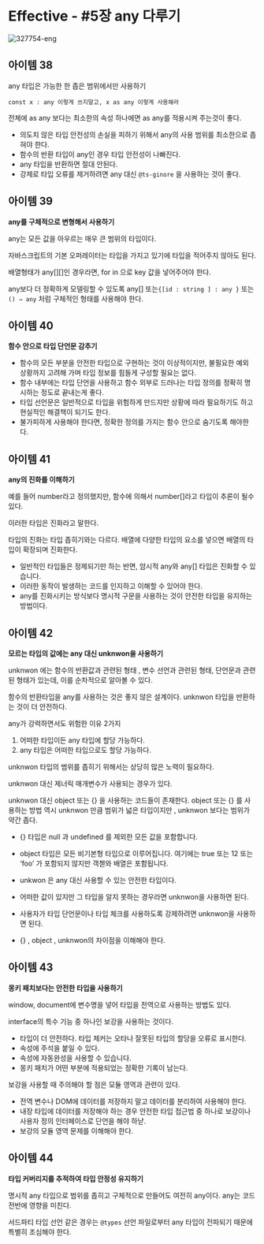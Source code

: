 # Effective - #5장 any 다루기

![327754-eng](https://user-images.githubusercontent.com/34502254/168100406-8929de59-6ccb-4f91-981f-f520586eaf70.png)

## 아이템 38

any 타입은 가능한 한 좁은 범위에서만 사용하기

```tsx
const x : any 이렇게 쓰지말고, x as any 이렇게 사용해라 
```

전체에 as any 보다는 최소한의 속성 하나에면 as any를 적용시켜 주는것이 좋다.

- 의도치 않은 타입 안전성의 손실을 피하기 위해서 any의 사용 범위를 최소한으로 좁혀야 한다.
- 함수의 반환 타입이 any인 경우 타입 안전성이 나빠진다.
- any 타입을 반환하면 절대 안된다.
- 강제로 타입 오류를 제거하려면 any 대신 `@ts-ginore` 을 사용하는 것이 좋다.


## 아이템 39

**any를 구체적으로 변형해서 사용하기**

any는 모든 값을 아우르는 매우 큰 범위의 타입이다. 

자바스크립트의 기본 오퍼레이터는 타입을 가지고 있기에 타입을 적어주지 않아도 된다.

배열형태가 any[][]인 경우라면, for in 으로 key 값을 넣어주어야 한다.

any보다 더 정확하게 모델링할 수 있도록 any[] 또는`{[id : string ] : any }` 또는 `() ⇒ any` 처럼 구체적인 형태를 사용해야 한다.


## 아이템 40

**함수 안으로 타입 단언문 감추기**

- 함수의 모든 부분을 안전한 타입으로 구현하는 것이 이상적이지만, 불필요한 예외 상황까지 고려해 가며 타입 정보를 힘들게 구성할 필요는 없다.
- 함수 내부에는 타입 단언을 사용하고 함수 외부로 드러나는 타입 정의를 정확히 명시하는 정도로 끝내는게 좋다.
- 타입 선언문은 일반적으로 타입을 위험하게 만드지만 상황에 따라 필요하기도 하고 현실적인 해결책이 되기도 한다.
- 불가피하게 사용해야 한다면, 정확한 정의를 가지는 함수 안으로 숨기도록 해야한다.

## 아이템 41

**any의 진화를 이해하기**

예를 들어 number라고 정의했지만, 함수에 의해서 number[]라고 타입이 추론이 될수 있다.

이러한 타입은 진화라고 말한다.

타입의 진화는 타입 좁히기와는 다르다. 배열에 다양한 타입의 요소를 넣으면 배열의 타입이 확장되며 진화한다.

- 일반적인 타입들은 정제되기만 하는 반면, 암시적 any와 any[] 타입은 진화할 수 있습니다.
- 이러한 동작이 발생하는 코드를 인지하고 이해할 수 있어야 한다.
- any를 진화시키는 방식보다 명시적 구문을 사용하는 것이 안전한 타입을 유지하는 방법이다.


## 아이템 42

**모르는 타입의 값에는 any 대신 unknwon을 사용하기**

unknwon 에는 함수의 반환값과 관련된 형태 , 변수 선언과 관련된 형태, 단언문과 관련된 형태가 있는데, 이를 순차적으로 알아볼 수 있다.

함수의 반환타입을 any를 사용하는 것은 좋지 않은 설계이다. unknwon 타입을 반환하는 것이 더 안전하다.

any가 강력하면서도 위험한 이유 2가지

1. 어떠한 타입이든 any 타입에 할당 가능하다.
2. any 타입은 어떠한 타입으로도 할당 가능하다.

unknwon 타입의 범위를 좁히기 위해서는 상당히 많은 노력이 필요하다.

unknwon 대신 제너릭 매개변수가 사용되는 경우가 있다.

unknwon 대신 object 또는 {} 을 사용하는 코드들이 존재한다. object 또는 {} 를 사용하는 방법 역시 unknwon 만큼 범위가 넓은 타입이지만 , unknwon 보다는 범위가 약간 좁다.

- {} 타입은 null 과 undefined 를 제외한 모든 값을 포함합니다.
- object 타입은 모든 비기본형 타입으로 이루어집니다. 여기에는 true 또는 12 또는 ‘foo’ 가 포함되지 않지만 객첻와 배열은 포함됩니다.

- unkwon 은 any 대신 사용할 수 있는 안전한 타입이다.
- 어떠한 값이 있지만 그 타입을 알지 못하는 경우라면 unknwon을 사용하면 된다.
- 사용자가 타입 단언문이나 타입 체크를 사용하도록 강제하려면 unknwon을 사용하면 된다.
- {} , object , unknwon의 차이점을 이해해야 한다.


## 아이템 43

**몽키 패치보다는 안전한 타입을 사용하기**

window, document에 변수명을 넣어 타입을 전역으로 사용하는 방법도 있다.

interface의 특수 기능 중 하나인 보강을 사용하는 것이다.

- 타입이 더 안전하다. 타입 체커는 오타나 잘못된 타입의 할당을 오류로 표시한다.
- 속성에 주석을 붙일 수 있다.
- 속성에 자동완성을 사용할 수 있습니다.
- 몽키 패치가 어떤 부분에 적용되었는 정확한 기록이 남는다.

보강을 사용할 때 주의해야 할 점은 모듈 영역과 관련이 있다.

- 전역 변수나 DOM에 데이터를 저장하지 말고 데이터를 분리하여 사용해야 한다.
- 내장 타입에 데이터를 저장해야 하는 경우 안전한 타입 접근법 중 하나로 보강이나 사용자 정의 인터페이스로 단언을 해야 하낟.
- 보강의 모듈 영역 문제를 이해해야 한다.

## 아이템 44

**타입 커버리지를 추적하여 타입 안정성 유지하기**

명시적 any 타입으로 범위를 좁히고 구체적으로 만들어도 여전히 any이다. any는 코드 전반에 영향을 미친다.

서드파티 타입 선언 같은 경우는 `@types` 선언 파일로부터 any 타입이 전파되기 때문에 특별히 조심해야 한다.
